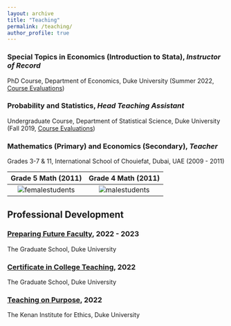 ```yaml
---
layout: archive
title: "Teaching"
permalink: /teaching/
author_profile: true
---
```


### Special Topics in Economics (Introduction to Stata), *Instructor of Record*
PhD Course, Department of Economics, Duke University (Summer 2022, [Course Evaluations](https://adamsoliman.github.io/files/Summer_II_2022_Econ_890-02_Soliman.pdf))

### Probability and Statistics, *Head Teaching Assistant*
Undergraduate Course, Department of Statistical Science, Duke University (Fall 2019, [Course Evaluations](https://adamsoliman.github.io/files/F19_STA111_AdamSoliman.pdf))

### Mathematics (Primary) and Economics (Secondary), *Teacher*
Grades 3-7 & 11, International School of Chouiefat, Dubai, UAE (2009 - 2011)

Grade 5 Math (2011)    |  Grade 4 Math (2011) 
:-------------------------:|:-------------------------:
![femalestudents](https://adamsoliman.github.io/assets/Dubai007.JPG)  |  ![malestudents](https://adamsoliman.github.io/assets/Dubai008.JPG)

## Professional Development

### [Preparing Future Faculty](https://gradschool.duke.edu/professional-development/programs/preparing-future-faculty), 2022 - 2023
The Graduate School, Duke University

### [Certificate in College Teaching](https://gradschool.duke.edu/professional-development/programs/certificate-college-teaching), 2022
The Graduate School, Duke University

### [Teaching on Purpose](https://kenan.ethics.duke.edu/teaching-on-purpose/), 2022
The Kenan Institute for Ethics, Duke University
